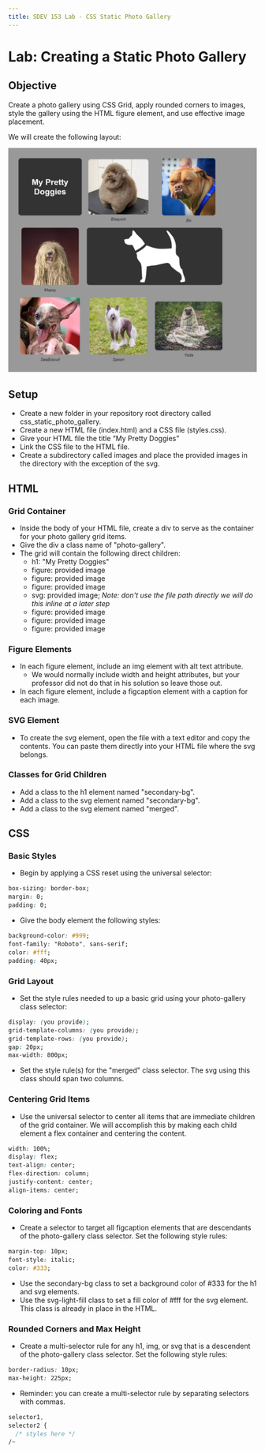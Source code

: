 ```yaml
---
title: SDEV 153 Lab - CSS Static Photo Gallery
---
```


# Lab: Creating a Static Photo Gallery

## Objective

Create a photo gallery using CSS Grid, apply rounded corners to images, style the gallery using the HTML figure element, and use effective image placement.

We will create the following layout:

<img src="../images/my_pretty_doggies.png" >

## Setup

- Create a new folder in your repository root directory called css_static_photo_gallery.
- Create a new HTML file (index.html) and a CSS file (styles.css).
- Give your HTML file the title “My Pretty Doggies”
- Link the CSS file to the HTML file.
- Create a subdirectory called images and place the provided images in the directory with the exception of the svg.

## HTML

### Grid Container

- Inside the body of your HTML file, create a div to serve as the container for your photo gallery grid items.
- Give the div a class name of "photo-gallery".
- The grid will contain the following direct children:
  - h1: "My Pretty Doggies"
  - figure: provided image
  - figure: provided image
  - figure: provided image
  - svg: provided image; _Note: don't use the file path directly we will do this inline at a later step_
  - figure: provided image
  - figure: provided image
  - figure: provided image

### Figure Elements

- In each figure element, include an img element with alt text attribute.
  - We would normally include width and height attributes, but your professor did not do that in his solution so leave those out.
- In each figure element, include a figcaption element with a caption for each image.

### SVG Element

- To create the svg element, open the file with a text editor and copy the contents. You can paste them directly into your HTML file where the svg belongs.

### Classes for Grid Children

- Add a class to the h1 element named "secondary-bg".
- Add a class to the svg element named "secondary-bg".
- Add a class to the svg element named "merged".

## CSS

### Basic Styles

- Begin by applying a CSS reset using the universal selector:

```css
box-sizing: border-box;
margin: 0;
padding: 0;
```

- Give the body element the following styles:

```css
background-color: #999;
font-family: "Roboto", sans-serif;
color: #fff;
padding: 40px;
```

### Grid Layout

- Set the style rules needed to up a basic grid using your photo-gallery class selector:

```css
display: (you provide);
grid-template-columns: (you provide);
grid-template-rows: (you provide);
gap: 20px;
max-width: 800px;
```

- Set the style rule(s) for the "merged" class selector. The svg using this class should span two columns.

### Centering Grid Items

- Use the universal selector to center all items that are immediate children of the grid container. We will accomplish this by making each child element a flex container and centering the content.

```css
width: 100%;
display: flex;
text-align: center;
flex-direction: column;
justify-content: center;
align-items: center;
```

### Coloring and Fonts

- Create a selector to target all figcaption elements that are descendants of the photo-gallery class selector. Set the following style rules:

```css
margin-top: 10px;
font-style: italic;
color: #333;
```

- Use the secondary-bg class to set a background color of #333 for the h1 and svg elements.
- Use the svg-light-fill class to set a fill color of #fff for the svg element. This class is already in place in the HTML.

### Rounded Corners and Max Height

- Create a multi-selector rule for any h1, img, or svg that is a descendent of the photo-gallery class selector. Set the following style rules:

```css
border-radius: 10px;
max-height: 225px;
```

- Reminder: you can create a multi-selector rule by separating selectors with commas.

```css
selector1,
selector2 {
  /* styles here */
/~
```
